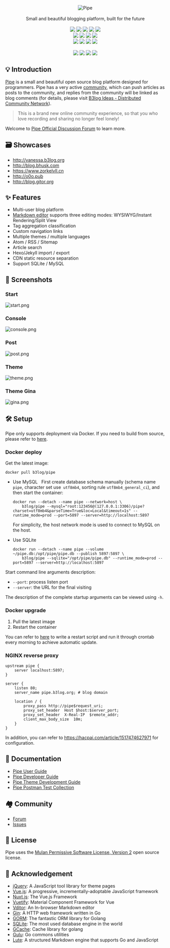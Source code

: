 <p align = "center">
<img alt="Pipe" src="https://static.b3log.org/images/brand/pipe-128.png">
<br><br>
Small and beautiful blogging platform, built for the future
<br><br>
<a title="Build Status" target="_blank" href="https://travis-ci.org/88250/pipe"><img src="https://img.shields.io/travis/88250/pipe.svg?style=flat-square"></a>
<a title="Go Report Card" target="_blank" href="https://goreportcard.com/report/github.com/88250/pipe"><img src="https://goreportcard.com/badge/github.com/88250/pipe?style=flat-square"></a>
<a title="Coverage Status" target="_blank" href="https://coveralls.io/repos/github/88250/pipe/badge.svg?branch=master"><img src="https://img.shields.io/coveralls/github/88250/pipe.svg?style=flat-square&color=CC9933"></a>
<a title="Code Size" target="_blank" href="https://github.com/88250/pipe"><img src="https://img.shields.io/github/languages/code-size/88250/pipe.svg?style=flat-square"></a>
<a title="GPLv3" target="_blank" href="https://github.com/88250/pipe/blob/master/LICENSE"><img src="https://img.shields.io/badge/license-GPLv3-orange.svg?style=flat-square"></a>
<br>
<a title="Releases" target="_blank" href="https://github.com/88250/pipe/releases"><img src="https://img.shields.io/github/release/88250/pipe.svg?style=flat-square"></a>
<a title="Release Date" target="_blank" href="https://github.com/88250/pipe/releases"><img src="https://img.shields.io/github/release-date/88250/pipe.svg?style=flat-square&color=99CCFF"></a>
<a title="Docker Image CI" target="_blank" href="https://github.com/88250/pipe/actions"><img src="https://img.shields.io/github/workflow/status/88250/pipe/Docker%20Image%20CI?label=Actions&logo=github&style=flat-square"></a>
<a title="Docker Pulls" target="_blank" href="https://hub.docker.com/r/b3log/pipe"><img src="https://img.shields.io/docker/pulls/b3log/pipe.svg?style=flat-square&color=blueviolet"></a>
<br>
<a title="GitHub Commits" target="_blank" href="https://github.com/88250/pipe/commits/master"><img src="https://img.shields.io/github/commit-activity/m/88250/pipe.svg?style=flat-square"></a>
<a title="Last Commit" target="_blank" href="https://github.com/88250/pipe/commits/master"><img src="https://img.shields.io/github/last-commit/88250/pipe.svg?style=flat-square&color=FF9900"></a>
<a title="GitHub Pull Requests" target="_blank" href="https://github.com/88250/pipe/pulls"><img src="https://img.shields.io/github/issues-pr-closed/88250/pipe.svg?style=flat-square&color=FF9966"></a>
<a title="Hits" target="_blank" href="https://github.com/88250/hits"><img src="https://hits.b3log.org/88250/pipe.svg"></a>
<br><br>
<a title="GitHub Watchers" target="_blank" href="https://github.com/88250/pipe/watchers"><img src="https://img.shields.io/github/watchers/88250/pipe.svg?label=Watchers&style=social"></a>  
<a title="GitHub Stars" target="_blank" href="https://github.com/88250/pipe/stargazers"><img src="https://img.shields.io/github/stars/88250/pipe.svg?label=Stars&style=social"></a>  
<a title="GitHub Forks" target="_blank" href="https://github.com/88250/pipe/network/members"><img src="https://img.shields.io/github/forks/88250/pipe.svg?label=Forks&style=social"></a>  
<a title="Author GitHub Followers" target="_blank" href="https://github.com/88250"><img src="https://img.shields.io/github/followers/88250.svg?label=Followers&style=social"></a>
</p>

## 💡 Introduction

[Pipe](https://github.com/88250/pipe) is a small and beautiful open source blog platform designed for programmers. Pipe has a very active [community](https://hacpai.com), which can push articles as posts to the community, and replies from the community will be linked as blog comments (for details, please visit [B3log Ideas - Distributed Community Network](https://hacpai.com/article/1546941897596)).

> This is a brand new online community experience, so that you who love recording and sharing no longer feel lonely!

Welcome to [Pipe Official Discussion Forum](https://hacpai.com/tag/pipe) to learn more.

## 🗃 Showcases

* http://vanessa.b3log.org
* http://blog.bhusk.com
* https://www.zorkelvll.cn
* http://o0o.pub
* http://blog.gitor.org

## ✨ Features

* Multi-user blog platform
* [Markdown editor](https://github.com/Vanessa219/vditor) supports three editing modes: WYSIWYG/Instant Rendering/Split View
* Tag aggregation classification
* Custom navigation links
* Multiple themes / multiple languages
* Atom / RSS / Sitemap
* Article search
* Hexo/Jekyll import / export
* CDN static resource separation
* Support SQLite / MySQL

## 🎨 Screenshots

### Start

![start.png](https://img.hacpai.com/file/2020/04/start-3064240e.png)

### Console

![console.png](https://img.hacpai.com/file/2020/04/console-047922de.png)

### Post

![post.png](https://img.hacpai.com/file/2020/04/post-f52cbd5c.png)

### Theme

![theme.png](https://img.hacpai.com/file/2020/04/theme-d2799005.png)

### Theme Gina

![gina.png](https://img.hacpai.com/file/2020/04/gina-d7fe2313.png)

## 🛠️ Setup

Pipe only supports deployment via Docker. If you need to build from source, please refer to [here](https://hacpai.com/article/1533965022328).

### Docker deploy

Get the latest image: 

```shell
docker pull b3log/pipe
```

* Use MySQL
  First create database schema manually (schema name `pipe`, character set use` utf8mb4`, sorting rule `utf8mb4_general_ci`), and then start the container:

  ```shell
  docker run --detach --name pipe --network=host \
      b3log/pipe --mysql="root:123456@(127.0.0.1:3306)/pipe?charset=utf8mb4&parseTime=True&loc=Local&timeout=1s" --runtime_mode=prod --port=5897 --server=http://localhost:5897
  ```

  For simplicity, the host network mode is used to connect to MySQL on the host.
* Use SQLite

  ```shell
  docker run --detach --name pipe --volume ~/pipe.db:/opt/pipe/pipe.db --publish 5897:5897 \
      b3log/pipe --sqlite="/opt/pipe/pipe.db" --runtime_mode=prod --port=5897 --server=http://localhost:5897
  ```

Start command line arguments description:

* `--port`: process listen port
* `--server`: the URL for the final visiting

The description of the complete startup arguments can be viewed using `-h`.

### Docker upgrade

1. Pull the latest image
2. Restart the container

You can refer to [here](https://github.com/88250/pipe/blob/master/docker-restart.sh) to write a restart script and run it through crontab every morning to achieve automatic update.

### NGINX reverse proxy

```
upstream pipe {
    server localhost:5897;
}

server {
    listen 80;
    server_name pipe.b3log.org; # blog domain

    location / {
        proxy_pass http://pipe$request_uri;
        proxy_set_header  Host $host:$server_port;
        proxy_set_header  X-Real-IP  $remote_addr;
        client_max_body_size  10m;
    }
}
```

In addition, you can refer to https://hacpai.com/article/1517474627971 for configuration.

## 📜 Documentation

* [Pipe User Guide](https://hacpai.com/article/1513761942333)
* [Pipe Developer Guide](https://hacpai.com/article/1533965022328)
* [Pipe Theme Development Guide](https://hacpai.com/article/1512550354920)
* [Pipe Postman Test Collection](https://www.getpostman.com/collections/900ddef64ad0e60479a6)

## 🏘️ Community

* [Forum](https://hacpai.com/tag/pipe)
* [Issues](https://github.com/88250/pipe/issues/new/choose)

## 📄 License

Pipe uses the [Mulan Permissive Software License, Version 2](http://license.coscl.org.cn/MulanPSL2) open source license.

## 🙏 Acknowledgement

* [jQuery](https://github.com/jquery/jquery): A JavaScript tool library for theme pages
* [Vue.js](https://github.com/vuejs/vue): A progressive, incrementally-adoptable JavaScript framework
* [Nuxt.js](https://github.com/nuxt/nuxt.js): The Vue.js Framework
* [Vuetify](https://github.com/vanessa219/vuetify): Material Component Framework for Vue
* [Vditor](https://github.com/Vanessa219/vditor): An In-browser Markdown editor
* [Gin](https://github.com/gin-gonic/gin): A HTTP web framework written in Go
* [GORM](https://github.com/jinzhu/gorm): The fantastic ORM library for Golang
* [SQLite](https://www.sqlite.org): The most used database engine in the world
* [GCache](https://github.com/bluele/gcache): Cache library for golang
* [Gulu](https://github.com/88250/gulu): Go commons utilities
* [Lute](https://github.com/88250/lute): A structured Markdown engine that supports Go and JavaScript
